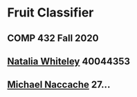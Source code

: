 # Fruit Classifier
## COMP 432 Fall 2020
## [Natalia Whiteley](https://github.com/nat-w) 40044353
## [Michael Naccache](https://github.com/NoDevicesFound) 27...
